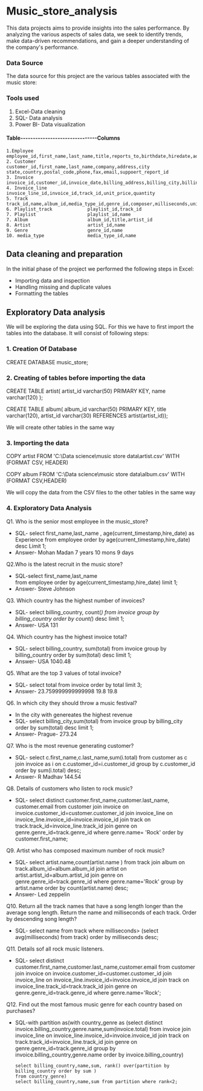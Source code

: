 # Music_store_analysis
This data projects aims to provide insights into the sales performance. By analyzing the various aspects of sales data, we seek to identify trends, make data-driven recommendations,
and gain a deeper understanding of the company's performance.

### Data Source
The data source for this project are the various tables associated with the music store:

### Tools used
1. Excel-Data cleaning
2. SQL- Data analysis
3. Power BI- Data visualization
   
#### Table-------------------------------Columns
    1.Employee                    employee_id,first_name,last_name,title,reports_to,birthdate,hiredate,address,citystate,country,postal_code,phone,fax,email
    2. Customer                   customer_id,first_name,last_name,company,address,city state,country,postal_code,phone,fax,email,suppoert_report_id   
    3. Invoice                    invoice_id,customer_id,invoice_date,billing_address,billing_city,billing_state,billing_country,billing_postal_code,total
    4. Invoice_line               invoice_line_id,invoice_id,track_id,unit_price,quantity
    5. Track                      track_id,name,album_id,media_type_id,genre_id,composer,milliseconds,unit_price
    6. Playlist_track             playlist_id,track_id
    7. Playlist                   playlist_id,name 
    7. Album                      album_id,title,artist_id
    8. Artist                     artist_id,name
    9. Genre                      genre_id,name
    10. media_type                media_type_id,name

## Data cleaning and preparation
In the initial phase of the project we performed the following steps in Excel:
- Importing data and inspection
- Handling missing and duplicate values
- Formatting the tables

## Exploratory Data analysis
We will be exploring the data using SQL. For this we have to first import the tables into the database. It will consist of following steps:

### 1. Creation Of Database
CREATE DATABASE music_store;

### 2. Creating of tables before importing the data
CREATE TABLE artist(
artist_id varchar(50) PRIMARY KEY,
name varchar(120) );

CREATE TABLE album(
album_id varchar(50) PRIMARY KEY,
title varchar(120),
artist_id varchar(30) REFERENCES artist(artist_id));

We will create other tables in the same way

### 3. Importing the data
COPY artist FROM 'C:\Data science\music store data\artist.csv'
WITH (FORMAT CSV, HEADER)

COPY album FROM 'C:\Data science\music store data\album.csv'
WITH (FORMAT CSV,HEADER)

We will copy the data from the CSV files to the other tables in the same way

### 4. Exploratory Data Analysis

Q1. Who is the senior most employee in the music_store?
- SQL- select first_name,last_name , age(current_timestamp,hire_date) as Experience
     from employee order by age(current_timestamp,hire_date) desc Limit 1;
- Answer- Mohan Madan 7 years 10 mons 9 days

Q2.Who is the latest recruit in the music store?
- SQL-select first_name,last_name  
      from employee order by age(current_timestamp,hire_date) limit 1;
- Answer- Steve Johnson

Q3. Which country has the highest number of invoices?
- SQL- select billing_country, count(*) from invoice
       group by billing_country order by count(*) desc limit 1;
- Answer- USA 131

Q4. Which country has the highest invoice total?
- SQL- select billing_country, sum(total) from invoice
       group by billing_country order by sum(total) desc limit 1;
- Answer- USA 1040.48

Q5. What are the top 3 values of total invoice?
- SQL- select total from invoice order by total limit 3;
- Answer- 23.759999999999998
          19.8
          19.8
  
Q6. In which city they should throw a music festival?
- In the city with genereates the highest revenue
- SQL- select billing_city,sum(total) from invoice group by billing_city
       order by sum(total) desc limit 1;
- Answer- Prague- 273.24

Q7. Who is the most revenue generating customer?
- SQL- select c.first_name,c.last_name,sum(i.total) from customer as c
       join invoice as i on c.customer_id=i.customer_id
       group by c.customer_id
       order by sum(i.total) desc;
- Answer- R Madhav 144.54

Q8. Details of customers who listen to rock music?
- SQL- select distinct customer.first_name,customer.last_name, customer.email
       from customer
       join invoice on invoice.customer_id=customer.customer_id
       join invoice_line on invoice_line.invoice_id=invoice.invoice_id
       join track on track.track_id=invoice_line.track_id
       join genre on genre.genre_id=track.genre_id
       where genre.name= 'Rock'
       order by customer.first_name;
  
Q9. Artist who has composed maximum number of rock music?
 -   SQL- select artist.name,count(artist.name )
          from track join album on track.album_id=album.album_id
          join artist on artist.artist_id=album.artist_id
          join genre on genre.genre_id=track.genre_id
          where genre.name='Rock'
          group by artist.name
          order by count(artist.name) desc;
- Answer- Led zeppelin

Q10. Return all the track names that have a song length longer than the average song length. Return the name and milliseconds of each track. Order by descending song length?
- SQL- select name from track where milliseconds> (select avg(milliseconds) from track)
       order by milliseconds desc;
  
Q11. Details sof all rock music listeners.
- SQL- select distinct customer.first_name,customer.last_name,customer.email
       from customer join invoice on invoice.customer_id=customer.customer_id
       join invoice_line on invoice_line.invoice_id=invoice.invoice_id
       join track on invoice_line.track_id=track.track_id
       join genre on genre.genre_id=track.genre_id
       where genre.name='Rock';

Q12. Find out the most famous music genre for each country based on purchases?
- SQL-with partition as(with country_genre as
      (select distinct invoice.billing_country,genre.name,sum(invoice.total)
      from invoice
      join invoice_line on invoice_line.invoice_id=invoice.invoice_id
      join track on track.track_id=invoice_line.track_id
      join genre on genre.genre_id=track.genre_id
      group by invoice.billing_country,genre.name
      order by invoice.billing_country)

      select billing_country,name,sum, rank() over(partition by billing_country order by sum )
      from country_genre)
      select billing_country,name,sum from partition where rank<2;
 
  
  
